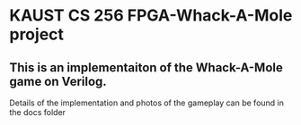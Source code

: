 # KAUST CS 256 FPGA-Whack-A-Mole project

## This is an implementaiton of the Whack-A-Mole game on Verilog. 

Details of the implementation and photos of the gameplay can be found in the docs folder
